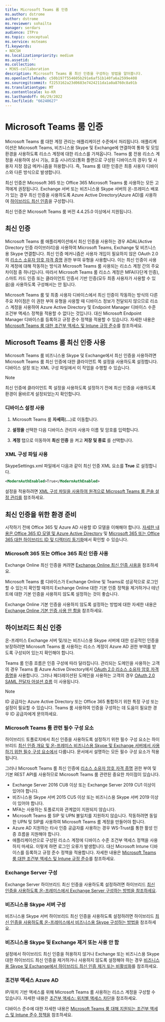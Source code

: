 ```yaml
---
title: Microsoft Teams 룸 인증
ms.author: dstrome
author: dstrome
ms.reviewer: sohailta
manager: serdars
audience: ITPro
ms.topic: conceptual
ms.service: msteams
f1.keywords:
- NOCSH
ms.localizationpriority: medium
ms.assetid: ''
ms.collection:
- M365-collaboration
description: Microsoft Teams 룸 최신 인증을 구성하는 방법을 알아봅니다.
ms.openlocfilehash: c50b197f554605b291e6af51b140fa6a2599e408
ms.sourcegitcommit: f2253162a23d0683e7424211da1a0a8760c8a91b
ms.translationtype: MT
ms.contentlocale: ko-KR
ms.lasthandoff: 06/29/2022
ms.locfileid: "66240627"
---
```

# <a name="authentication-in-microsoft-teams-rooms"></a>Microsoft Teams 룸 인증

Microsoft Teams 룸 대한 계정 관리는 애플리케이션 수준에서 처리됩니다. 애플리케이션은 Microsoft Teams, 비즈니스용 Skype 및 Exchange에 연결하여 통화 및 모임 환경을 사용하도록 리소스 계정에 대한 리소스를 가져옵니다. Teams 룸 전용 리소스 계정을 사용하여 상시 기능, 호출 시나리오(통화 플랜으로 구성된 디바이스의 경우) 및 사용자 지정 잠금 메커니즘을 허용합니다. 즉, Teams 룸 대한 인증은 최종 사용자 디바이스와 다른 방식으로 발생합니다.  

최신 인증은 Microsoft 365 또는 Office 365 Microsoft Teams 룸 사용하는 모든 고객에게 권장됩니다. Exchange 서버 또는 비즈니스용 Skype 서버의 온-프레미스 배포가 있는 경우 최신 인증을 사용하도록 Azure Active Directory(Azure AD)를 사용하여 [하이브리드 최신 인증](/office365/enterprise/hybrid-modern-auth-overview)을 구성합니다.

최신 인증은 Microsoft Teams 룸 버전 4.4.25.0 이상에서 지원됩니다.

## <a name="modern-authentication"></a>최신 인증

Microsoft Teams 룸 애플리케이션에서 최신 인증을 사용하는 경우 ADAL(Active Directory 인증 라이브러리)을 사용하여 Microsoft Teams, Exchange 및 비즈니스용 Skype 연결합니다. 최신 인증 메커니즘은 사용자 개입이 필요하지 않은 OAuth 2.0의 [리소스 소유자 암호 자격 증명](/azure/active-directory/develop/v2-oauth-ropc) 권한 부여 유형을 사용합니다. 이는 최신 인증이 사용자 계정에 대해 작동하는 방식과 Microsoft Teams 룸 사용되는 리소스 계정 간의 주요 차이점 중 하나입니다. 따라서 Microsoft Teams 룸 리소스 계정은 MFA(다단계 인증), 스마트 카드 인증 또는 클라이언트 인증서 기반 인증(모두 최종 사용자가 사용할 수 있음)을 사용하도록 구성해서는 안 됩니다.

Microsoft Teams 룸 및 최종 사용자 디바이스에서 최신 인증이 작동하는 방식의 다른 주요 차이점은 이 권한 부여 유형을 사용할 때 디바이스 정보가 전달되지 않으므로 리소스 계정을 사용하여 Azure Active Directory 및 Endpoint Manager 디바이스 수준 조건부 액세스 정책을 적용할 수 없다는 것입니다. 대신 Microsoft Endpoint Manager 디바이스를 등록하고 규정 준수 정책을 적용할 수 있습니다. 자세한 내용은 [Microsoft Teams 룸 대한 조건부 액세스 및 Intune 규정 준수](conditional-access-and-compliance-for-devices.md)를 참조하세요.

## <a name="enable-modern-authentication-on-microsoft-teams-rooms"></a>Microsoft Teams 룸 최신 인증 사용

Microsoft Teams 룸 비즈니스용 Skype 및 Exchange에서 최신 인증을 사용하려면 Microsoft Teams 룸 최신 인증에 대한 클라이언트 쪽 설정을 사용하도록 설정합니다. 디바이스 설정 또는 XML 구성 파일에서 이 작업을 수행할 수 있습니다.

> [!NOTE]
> 최신 인증에 클라이언트 쪽 설정을 사용하도록 설정하기 전에 최신 인증을 사용하도록 환경이 올바르게 설정되었는지 확인합니다.

### <a name="using-device-settings"></a>디바이스 설정 사용

1. Microsoft Teams 룸 **자세히**(**...**)로 이동합니다.
    
2. **설정을** 선택한 다음 디바이스 관리자 사용자 이름 및 암호를 입력합니다.
3. **계정** 탭으로 이동하여 **최신 인증** 을 켜고 **저장 및 종료** 를 선택합니다.

### <a name="using-the-xml-config-file"></a>XML 구성 파일 사용

SkypeSettings.xml 파일에서 다음과 같이 최신 인증 XML 요소를 **True** 로 설정합니다.

```XML
<ModernAuthEnabled>True</ModernAuthEnabled>
```

설정을 적용하려면 [XML 구성 파일을 사용하여 원격으로 Microsoft Teams 룸 콘솔 설정 관리를](xml-config-file.md) 참조하세요.

## <a name="prepare-your-environment-for-modern-authentication"></a>최신 인증을 위한 환경 준비

시작하기 전에 Office 365 및 Azure AD 사용할 ID 모델을 이해해야 합니다. [자세한 내용은 Office 365 ID 모델 및 Azure Active Directory](/Office365/Enterprise/about-office-365-identity) 및 [Microsoft 365 또는 Office 365 대한 하이브리드 ID 및 디렉터리 동기화](/Office365/Enterprise/plan-for-directory-synchronization)에서 확인할 수 있습니다.

### <a name="enable-modern-authentication-in-microsoft-365-or-office-365"></a>Microsoft 365 또는 Office 365 최신 인증 사용

Exchange Online 최신 인증을 켜려면 [Exchange Online 최신 인증 사용을](/exchange/clients-and-mobile-in-exchange-online/enable-or-disable-modern-authentication-in-exchange-online) 참조하세요.

Microsoft Teams 룸 디바이스가 Exchange Online 및 Teams로 성공적으로 로그인할 수 있는지 확인할 때까지 Exchange Online 대한 기본 인증 정책을 제거하거나 테넌트에 대한 기본 인증을 사용하지 않도록 설정하는 것이 좋습니다.

Exchange Online 기본 인증을 사용하지 않도록 설정하는 방법에 대한 자세한 내용은 [Exchange Online 기본 인증 사용 안 함을](/exchange/clients-and-mobile-in-exchange-online/disable-basic-authentication-in-exchange-online) 참조하세요.

## <a name="hybrid-modern-authentication"></a>하이브리드 최신 인증

온-프레미스 Exchange 서버 및/또는 비즈니스용 Skype 서버에 대한 성공적인 인증을 보장하려면 Microsoft Teams 룸 사용하는 리소스 계정이 Azure AD 권한 부여를 받도록 구성되어 있는지 확인해야 합니다.

Teams 룸 인증 흐름은 인증 구성에 따라 달라집니다. 관리되는 도메인을 사용하는 고객의 경우 Teams 룸 Azure Active Directory에서 [OAuth 2.0 리소스 소유자 암호 자격 증명](/azure/active-directory/develop/v2-oauth-ropc)을 사용합니다. 그러나 페더레이션된 도메인을 사용하는 고객의 경우 [OAuth 2.0 SAML 전달자 어설션 흐름](/azure/active-directory/develop/v2-saml-bearer-assertion) 이 사용됩니다.

> [!NOTE]
> ID 공급자는 Azure Active Directory 또는 Office 365 통합하기 위한 특정 구성 또는 설정이 필요할 수 있습니다. Teams 룸 사용하여 인증을 구성하는 데 도움이 필요한 경우 ID 공급자에게 문의하세요.


### <a name="prerequisites-specific-to-microsoft-teams-rooms"></a>Microsoft Teams 룸 관련 필수 구성 요소

하이브리드 토폴로지에서 최신 인증을 사용하도록 설정하기 위한 필수 구성 요소는 하이브리드 [최신 인증 개요 및 온-프레미스 비즈니스용 Skype 및 Exchange 서버에서 사용하기 위한 필수 구성 요소에서](/office365/enterprise/hybrid-modern-auth-overview) 다룹니다. 문서에서 설명하는 모든 필수 구성 요소가 적용됩니다.

그러나 Microsoft Teams 룸 최신 인증에 [리소스 소유자 암호 자격 증명](https://tools.ietf.org/html/rfc6749#section-1.3.3) 권한 부여 및 기본 REST API를 사용하므로 Microsoft Teams 룸 관련된 중요한 차이점이 있습니다.

- Exchange Server 2016 CU8 이상 또는 Exchange Server 2019 CU1 이상이 있어야 합니다.
- 비즈니스용 Skype 서버 2015 CU5 이상 또는 비즈니스용 Skype 서버 2019 이상이 있어야 합니다.
- MFA는 사용하는 토폴로지와 관계없이 지원되지 않습니다.
- Microsoft Teams 룸 SIP 및 UPN 불일치를 지원하지 않습니다. 작동하려면 동일한 UPN 및 SIP를 사용하여 Microsoft Teams 룸 계정을 만들어야 합니다.
- Azure AD 지원하는 타사 인증 공급자를 사용하는 경우 WS-Trust를 통한 활성 인증 흐름을 지원해야 합니다.
- 애플리케이션으로 구성된 리소스 계정에 디바이스 수준 조건부 액세스 정책을 사용하지 마세요. 이렇게 하면 로그인 오류가 발생합니다. 대신 Microsoft Intune 디바이스를 등록하고 규정 준수 정책을 적용합니다. 자세한 내용은 [Microsoft Teams 룸 대한 조건부 액세스 및 Intune 규정 준수](conditional-access-and-compliance-for-devices.md)를 참조하세요.

### <a name="configure-exchange-server"></a>Exchange Server 구성

Exchange Server 하이브리드 최신 인증을 사용하도록 설정하려면 하이브리드 [최신 인증을 사용하도록 온-프레미스에서 Exchange Server 구성하는 방법을 참조하세요](/Office365/Enterprise/configure-exchange-server-for-hybrid-modern-authentication).

### <a name="configure-skype-for-business-server"></a>비즈니스용 Skype 서버 구성

비즈니스용 Skype 서버 하이브리드 최신 인증을 사용하도록 설정하려면 하이브리드 [최신 인증을 사용하도록 온-프레미스에서 비즈니스용 Skype 구성하는 방법을](/Office365/Enterprise/configure-exchange-server-for-hybrid-modern-authentication) 참조하세요.

### <a name="remove-or-disable-skype-for-business-and-exchange"></a>비즈니스용 Skype 및 Exchange 제거 또는 사용 안 함

설정에서 하이브리드 최신 인증을 허용하지 않거나 Exchange 또는 비즈니스용 Skype 대한 하이브리드 최신 인증을 제거하거나 사용하지 않도록 설정해야 하는 경우 [비즈니스용 Skype 및 Exchange에서 하이브리드 최신 인증 제거 또는 비활성화](/Office365/Enterprise/remove-or-disable-hybrid-modern-authentication-from-skype-for-business-and-excha)를 참조하세요.

### <a name="azure-ad-conditional-access"></a>조건부 액세스 Azure AD

IP/위치 기반 액세스를 위해 Microsoft Teams 룸 사용하는 리소스 계정을 구성할 수 있습니다. 자세한 내용은 [조건부 액세스: 위치별 액세스 차단](/azure/active-directory/conditional-access/howto-conditional-access-policy-location)을 참조하세요.

디바이스 준수에 대한 자세한 내용은 [Microsoft Teams 룸 대해 지원되는 조건부 액세스 및 Intune 준수 정책을](supported-ca-and-compliance-policies.md) 참조하세요.
